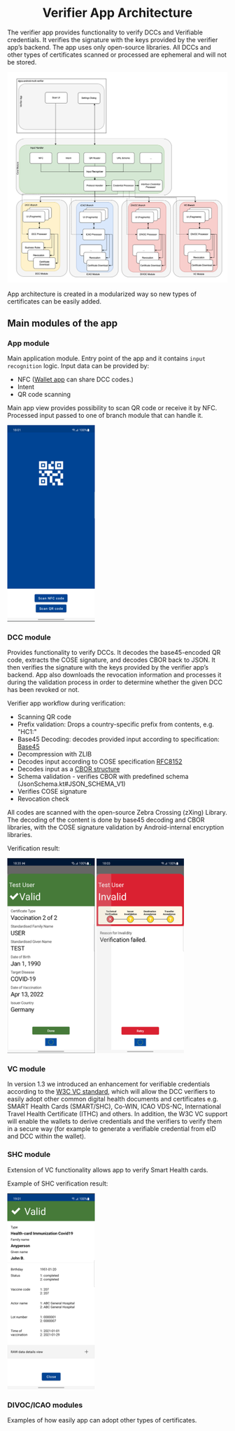 <h1 align="center">
    Verifier App Architecture
</h1>

The verifier app provides functionality to verify DCCs and Verifiable credentials. It verifies the signature with the keys provided by the verifier app’s backend. The app uses only open-source libraries. All DCCs and other types of certificates scanned or processed are ephemeral and will not be stored.

![App architecture overview](application_architecture.png)

App architecture is created in a modularized way so new types of certificates can be easily added. 

## Main modules of the app 

### App module

Main application module. Entry point of the app and it contains `input recognition`  logic. 
Input data can be provided by: 

- NFC ([Wallet app](https://github.com/eu-digital-green-certificates/dgca-wallet-app-android) can share DCC codes.)
- Intent 
- QR code scanning

Main app view provides possibility to scan QR code or receive it by NFC. Processed input passed to one of branch module that can handle it.

<img src="main_screen.png" width="200" />


### DCC module

Provides functionality to verify DCCs. It decodes the base45-encoded QR code, extracts the COSE signature, and decodes CBOR back to JSON. It then verifies the signature with the keys provided by the verifier app’s backend.
App also downloads the revocation information and processes it during the validation process in order to determine whether the given DCC has been revoked or not.

Verifier app workflow during verification:
- Scanning QR code
- Prefix validation: Drops a country-specific prefix from contents, e.g. "HC1:"
- Base45 Decoding: decodes provided input according to specification: [Base45](https://datatracker.ietf.org/doc/draft-faltstrom-base45/?include_text=1)
- Decompression with ZLIB
- Decodes input according to COSE specification [RFC8152](https://datatracker.ietf.org/doc/html/rfc8152)
- Decodes input as a [CBOR structure](https://datatracker.ietf.org/doc/html/rfc7049)
- Schema validation - verifies CBOR with predefined schema (JsonSchema.kt#JSON_SCHEMA_V1)
- Verifies COSE signature
- Revocation check

All codes are scanned with the open-source Zebra Crossing (zXing) Library. The decoding of the content is done by base45 decoding and CBOR libraries, with the COSE signature validation by Android-internal encryption libraries.

Verification result:

<img src="dcc_success_result.png" width="200" /> <img src="dcc_invalid_result.png" width="200" />


### VC module

In version 1.3 we introduced an enhancement for verifiable credentials according to the [W3C VC standard](https://www.w3.org/TR/vc-data-model/), which will allow the DCC verifiers to easily adopt other common digital health documents and certificates e.g. SMART Health Cards (SMART/SHC), Co-WIN, ICAO VDS-NC, International Travel Health Certificate (ITHC) and others. In addition, the W3C VC support will enable the wallets to derive credentials and the verifiers to verify them in a secure way (for example to generate a verifiable credential from eID and DCC within the wallet).

### SHC module

Extension of VC functionality allows app to verify Smart Health cards.

Example of SHC verification result:

<img src="shc_card.png" width="200" />

### DIVOC/ICAO modules

Examples of how easily app can adopt other types of certificates.
